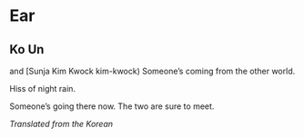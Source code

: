 # Ear
## Ko Un
 and [Sunja Kim Kwock
kim-kwock)
Someone’s coming
from the other world.

Hiss of night rain.

Someone’s going there now.
The two are sure to meet.

_Translated from the Korean_